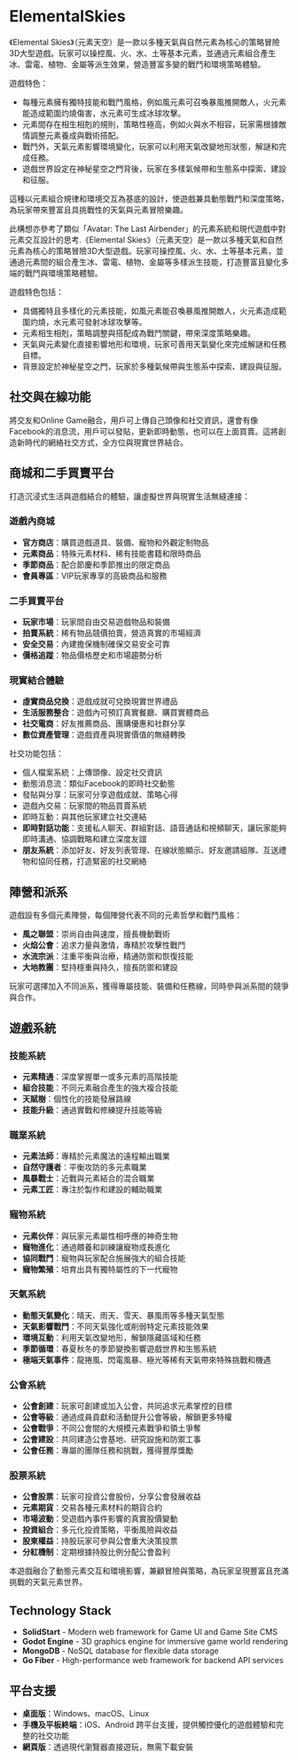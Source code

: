 # ElementalSkies
《Elemental Skies》（元素天空）是一款以多種天氣與自然元素為核心的策略冒險3D大型遊戲。玩家可以操控風、火、水、土等基本元素，並通過元素組合產生冰、雷電、植物、金屬等派生效果，營造豐富多變的戰鬥和環境策略體驗。

遊戲特色：
- 每種元素擁有獨特技能和戰鬥風格，例如風元素可召喚暴風推開敵人，火元素能造成範圍灼燒傷害，水元素可生成冰球攻擊。
- 元素間存在相生相剋的規則，策略性極高，例如火與水不相容，玩家需根據敵情調整元素養成與戰術搭配。
- 戰鬥外，天氣元素影響環境變化，玩家可以利用天氣改變地形狀態，解謎和完成任務。
- 遊戲世界設定在神秘星空之門背後，玩家在多樣氣候帶和生態系中探索、建設和征服。

這種以元素組合規律和環境交互為基底的設計，使遊戲兼具動態戰鬥和深度策略，為玩家帶來豐富且具挑戰性的天氣與元素冒險樂趣。

此構想亦參考了類似「Avatar: The Last Airbender」的元素系統和現代遊戲中對元素交互設計的思考.《Elemental Skies》（元素天空）是一款以多種天氣和自然元素為核心的策略冒險3D大型遊戲。玩家可操控風、火、水、土等基本元素，並通過元素間的組合產生冰、雷電、植物、金屬等多樣派生技能，打造豐富且變化多端的戰鬥與環境策略體驗。

遊戲特色包括：
- 具備獨特且多樣化的元素技能，如風元素能召喚暴風推開敵人，火元素造成範圍灼燒，水元素可發射冰球攻擊等。
- 元素相生相剋，策略調整與搭配成為戰鬥關鍵，帶來深度策略樂趣。
- 天氣與元素變化直接影響地形和環境，玩家可善用天氣變化來完成解謎和任務目標。
- 背景設定於神秘星空之門，玩家於多種氣候帶與生態系中探索、建設與征服。

## 社交與在線功能

將交友和Online Game融合，用戶可上傳自己頭像和社交資訊，還會有像Facebook的消息流，用戶可以發貼，更新即時動態，也可以在上面買賣。這將創造新時代的網絡社交方式，全方位與現實世界結合。

## 商城和二手買賣平台

打造沉浸式生活與遊戲結合的體驗，讓虛擬世界與現實生活無縫連接：

### 遊戲內商城
- **官方商店**：購買遊戲道具、裝備、寵物和外觀定制物品
- **元素商品**：特殊元素材料、稀有技能書籍和限時商品
- **季節商品**：配合節慶和季節推出的限定商品
- **會員專區**：VIP玩家專享的高級商品和服務

### 二手買賣平台
- **玩家市場**：玩家間自由交易遊戲物品和裝備
- **拍賣系統**：稀有物品競價拍賣，營造真實的市場經濟
- **安全交易**：內建擔保機制確保交易安全可靠
- **價格追蹤**：物品價格歷史和市場趨勢分析

### 現實結合體驗
- **虛實商品兌換**：遊戲成就可兌換現實世界禮品
- **生活服務整合**：遊戲內可預訂真實餐廳、購買實體商品
- **社交電商**：好友推薦商品、團購優惠和社群分享
- **數位資產管理**：遊戲資產與現實價值的無縫轉換

社交功能包括：
- 個人檔案系統：上傳頭像、設定社交資訊
- 動態消息流：類似Facebook的即時社交動態
- 發貼與分享：玩家可分享遊戲成就、策略心得
- 遊戲內交易：玩家間的物品買賣系統
- 即時互動：與其他玩家建立社交連結
- **即時對話功能**：支援私人聊天、群組對話、語音通話和視頻聊天，讓玩家能夠即時溝通、協調戰略和建立深度友誼
- **朋友系統**：添加好友、好友列表管理、在線狀態顯示、好友邀請組隊、互送禮物和協同任務，打造緊密的社交網絡

## 陣營和派系

遊戲設有多個元素陣營，每個陣營代表不同的元素哲學和戰鬥風格：
- **風之聯盟**：崇尚自由與速度，擅長機動戰術
- **火焰公會**：追求力量與激情，專精於攻擊性戰鬥
- **水流宗派**：注重平衡與治療，精通防禦和恢復技能
- **大地教團**：堅持穩重與持久，擅長防禦和建設

玩家可選擇加入不同派系，獲得專屬技能、裝備和任務線，同時參與派系間的競爭與合作。

## 遊戲系統

### 技能系統
- **元素精通**：深度掌握單一或多元素的高階技能
- **組合技能**：不同元素融合產生的強大複合技能
- **天賦樹**：個性化的技能發展路線
- **技能升級**：通過實戰和修練提升技能等級

### 職業系統
- **元素法師**：專精於元素魔法的遠程輸出職業
- **自然守護者**：平衡攻防的多元素職業
- **風暴戰士**：近戰與元素結合的混合職業
- **元素工匠**：專注於製作和建設的輔助職業

### 寵物系統
- **元素伙伴**：與玩家元素屬性相呼應的神奇生物
- **寵物進化**：通過餵養和訓練讓寵物成長進化
- **協同戰鬥**：寵物與玩家配合施展強大的組合技能
- **寵物繁殖**：培育出具有獨特屬性的下一代寵物

### 天氣系統
- **動態天氣變化**：晴天、雨天、雪天、暴風雨等多種天氣型態
- **天氣影響戰鬥**：不同天氣強化或削弱特定元素技能效果
- **環境互動**：利用天氣改變地形，解鎖隱藏區域和任務
- **季節循環**：春夏秋冬的季節變換影響遊戲世界和生態系統
- **極端天氣事件**：龍捲風、閃電風暴、極光等稀有天氣帶來特殊挑戰和機遇

### 公會系統
- **公會創建**：玩家可創建或加入公會，共同追求元素掌控的目標
- **公會等級**：通過成員貢獻和活動提升公會等級，解鎖更多特權
- **公會戰爭**：不同公會間的大規模元素戰爭和領土爭奪
- **公會建設**：共同建造公會基地、研究設施和防禦工事
- **公會任務**：專屬的團隊任務和挑戰，獲得豐厚獎勵

### 股票系統
- **公會股票**：玩家可投資公會股份，分享公會發展收益
- **元素期貨**：交易各種元素材料的期貨合約
- **市場波動**：受遊戲內事件影響的真實股價變動
- **投資組合**：多元化投資策略，平衡風險與收益
- **股東權益**：持股玩家可參與公會重大決策投票
- **分紅機制**：定期根據持股比例分配公會盈利

本遊戲融合了動態元素交互和環境影響，兼顧冒險與策略，為玩家呈現豐富且充滿挑戰的天氣元素世界。

## Technology Stack

- **SolidStart** - Modern web framework for Game UI and Game Site CMS
- **Godot Engine** - 3D graphics engine for immersive game world rendering
- **MongoDB** - NoSQL database for flexible data storage
- **Go Fiber** - High-performance web framework for backend API services

## 平台支援

- **桌面版**：Windows、macOS、Linux
- **手機及平板終端**：iOS、Android 跨平台支援，提供觸控優化的遊戲體驗和完整的社交功能
- **網頁版**：透過現代瀏覽器直接遊玩，無需下載安裝
